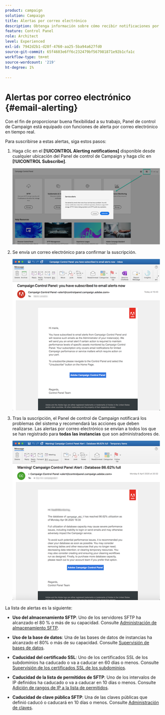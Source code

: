 ```yaml
---
product: campaign
solution: Campaign
title: Alertas por correo electrónico
description: Obtenga información sobre cómo recibir notificaciones por correo electrónico en caso de problemas con las instancias de Campaign
feature: Control Panel
role: Architect
level: Experienced
exl-id: 7942d2b1-d28f-4760-aa25-5ba94a627fd0
source-git-commit: 65f4603e6ff6c232479bf567981871e92b1cfa1c
workflow-type: tm+mt
source-wordcount: '219'
ht-degree: 1%

---
```


# Alertas por correo electrónico {#email-alerting}

Con el fin de proporcionar buena flexibilidad a su trabajo, Panel de control de Campaign está equipado con funciones de alerta por correo electrónico en tiempo real.

Para suscribirse a estas alertas, siga estos pasos:

1. Haga clic en el **[!UICONTROL Alerting notifications]** disponible desde cualquier ubicación del Panel de control de Campaign y haga clic en **[!UICONTROL Subscribe]**.

   ![](assets/subscribing.png)

1. Se envía un correo electrónico para confirmar la suscripción.

   ![](assets/email_subscription.png)

1. Tras la suscripción, el Panel de control de Campaign notificará los problemas del sistema y recomendará las acciones que deben realizarse. Las alertas por correo electrónico se envían a todos los que se han registrado para **todas las instancias** que son administradores de.

   ![](assets/alert_sample.png)

La lista de alertas es la siguiente:

* **Uso del almacenamiento SFTP**: Uno de los servidores SFTP ha alcanzado el 80 % o más de su capacidad. Consulte [Administración de almacenamiento SFTP](../../sftp/using/sftp-storage-management.md).

* **Uso de la base de datos**: Una de las bases de datos de instancias ha alcanzado el 80% o más de su capacidad. Consulte [Supervisión de bases de datos](../../performance-monitoring/using/database-monitoring.md).

* **Caducidad del certificado SSL**: Uno de los certificados SSL de los subdominios ha caducado o va a caducar en 60 días o menos. Consulte [Supervisión de los certificados SSL de los subdominios](../../subdomains-certificates/using/monitoring-ssl-certificates.md).

* **Caducidad de la lista de permitidos de SFTP**: Uno de los intervalos de IP definidos ha caducado o va a caducar en 10 días o menos. Consulte [Adición de rangos de IP a la lista de permitidos](../../sftp/using/ip-range-allow-listing.md).

* **Caducidad de clave pública SFTP**: Una de las claves públicas que definió caducó o caducará en 10 días o menos. Consulte [Administración de claves](../../sftp/using/key-management.md).

<!--* **Long running Queries**: A query has been running for more than 24 hours on one of your instances. See [Monitoring active queries](database-active-queries.md).-->